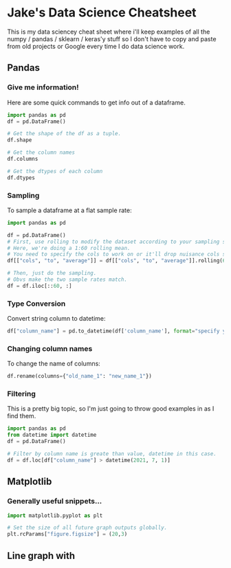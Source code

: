 # Jake's Data Science Cheatsheet
This is my data sciencey cheat sheet where i'll keep examples of all the numpy / pandas / sklearn / keras'y 
stuff so I don't have to copy and paste from old projects or Google every time I do data science work.


## Pandas

### Give me information!
Here are some quick commands to get info out of a dataframe.

```python
import pandas as pd
df = pd.DataFrame()

# Get the shape of the df as a tuple.
df.shape

# Get the column names
df.columns

# Get the dtypes of each column
df.dtypes

```


### Sampling
To sample a dataframe at a flat sample rate:

```python
import pandas as pd

df = pd.DataFrame()
# First, use rolling to modify the dataset according to your sampling strategy.
# Here, we're doing a 1:60 rolling mean.
# You need to specify the cols to work on or it'll drop nuisance cols such as tiemstamps.
df[["cols", "to", "average"]] = df[["cols", "to", "average"]].rolling(60).mean()

# Then, just do the sampling.
# Obvs make the two sample rates match.
df = df.iloc[::60, :]
```

### Type Conversion
Convert string column to datetime:
```python
df["column_name"] = pd.to_datetime(df['column_name'], format="specify your format")
```

### Changing column names
To change the name of columns:
```python
df.rename(columns={"old_name_1": "new_name_1"})
```

### Filtering
This is a pretty big topic, so I'm just going to throw good examples in as I find them.

```python
import pandas as pd
from datetime import datetime
df = pd.DataFrame()

# Filter by column name is greate than value, datetime in this case.
df = df.loc[df["column_name"] > datetime(2021, 7, 1)]

```



## Matplotlib

### Generally useful snippets...
```python
import matplotlib.pyplot as plt

# Set the size of all future graph outputs globally.
plt.rcParams["figure.figsize"] = (20,3)


```

## Line graph with 